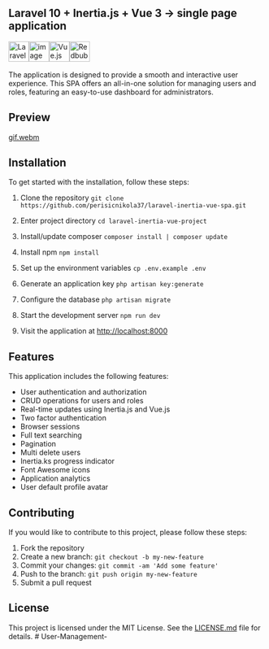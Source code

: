 ## Laravel 10 + Inertia.js + Vue 3 -> single page application

<div style="display: flex;">
  <img src="https://upload.wikimedia.org/wikipedia/commons/thumb/9/9a/Laravel.svg/985px-Laravel.svg.png" alt="Laravel Logo" style="width: 40px;">
  <img src="https://user-images.githubusercontent.com/79047182/222930653-4c8079bc-30f0-43e1-9c63-b50a9ad68320.png" alt="image" style="width: 40px;">
  <img src="https://upload.wikimedia.org/wikipedia/commons/thumb/9/95/Vue.js_Logo_2.svg/1184px-Vue.js_Logo_2.svg.png" alt="Vue.js Logo" style="width: 40px;">
 <img src="https://ih1.redbubble.net/image.2428884987.0603/st,small,507x507-pad,600x600,f8f8f8.jpg" alt="Redbubble Image" style="width: 40px;">
</div>
<br>
The application is designed to provide a smooth and interactive user experience. This SPA offers an all-in-one solution for managing users and roles, featuring an easy-to-use dashboard for administrators.

## Preview

[gif.webm](https://user-images.githubusercontent.com/79047182/222930543-9883369c-1d8f-4985-9b61-baa933122596.webm)

## Installation

To get started with the installation, follow these steps:

1. Clone the repository
``git clone https://github.com/perisicnikola37/laravel-inertia-vue-spa.git``

2. Enter project directory
``cd laravel-inertia-vue-project``

3. Install/update composer
``composer install | composer update``

4. Install npm
``npm install``

3. Set up the environment variables
``cp .env.example .env``

4. Generate an application key
``php artisan key:generate``

5. Configure the database
``php artisan migrate``

6. Start the development server
``npm run dev``

7. Visit the application at [http://localhost:8000](http://localhost:8000)

## Features

This application includes the following features:

- User authentication and authorization
- CRUD operations for users and roles
- Real-time updates using Inertia.js and Vue.js
- Two factor authentication
- Browser sessions
- Full text searching
- Pagination
- Multi delete users
- Inertia.ks progress indicator
- Font Awesome icons
- Application analytics
- User default profile avatar
## Contributing

If you would like to contribute to this project, please follow these steps:

1. Fork the repository
2. Create a new branch: `git checkout -b my-new-feature`
3. Commit your changes: `git commit -am 'Add some feature'`
4. Push to the branch: `git push origin my-new-feature`
5. Submit a pull request

## License

This project is licensed under the MIT License. See the [LICENSE.md](LICENSE.md) file for details.
#   U s e r - M a n a g e m e n t -  
 